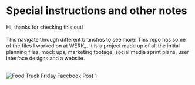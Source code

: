 # Special instructions and other notes
Hi, thanks for checking this out! </br>
</br>
This navigate through different branches to see more! This repo has some of the files I worked on at WERK_. It is a project made up of all the initial planning files, mock ups, marketing footage, social media sprint plans, user interface designs and a website. 
</br> </br>

![Food Truck Friday Facebook Post 1](https://user-images.githubusercontent.com/26520289/61290757-ee054300-a7cc-11e9-8487-6f2e441f111c.jpg)
